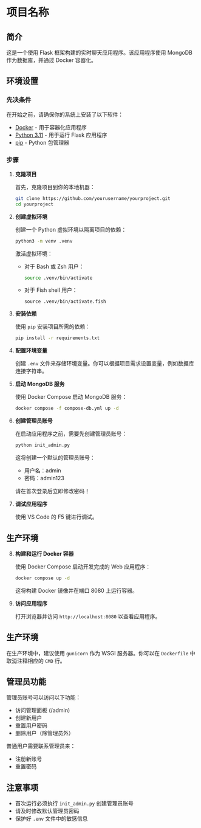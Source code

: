 # 项目名称

## 简介

这是一个使用 Flask 框架构建的实时聊天应用程序。该应用程序使用 MongoDB 作为数据库，并通过 Docker 容器化。

## 环境设置

### 先决条件

在开始之前，请确保你的系统上安装了以下软件：

-   [Docker](https://www.docker.com/get-started) - 用于容器化应用程序
-   [Python 3.11](https://www.python.org/downloads/) - 用于运行 Flask 应用程序
-   [pip](https://pip.pypa.io/en/stable/installation/) - Python 包管理器

### 步骤

1. **克隆项目**

    首先，克隆项目到你的本地机器：

    ```bash
    git clone https://github.com/yourusername/yourproject.git
    cd yourproject
    ```

2. **创建虚拟环境**

    创建一个 Python 虚拟环境以隔离项目的依赖：

    ```bash
    python3 -m venv .venv
    ```

    激活虚拟环境：

    - 对于 Bash 或 Zsh 用户：

        ```bash
        source .venv/bin/activate
        ```

    - 对于 Fish shell 用户：
        ```fish
        source .venv/bin/activate.fish
        ```

3. **安装依赖**

    使用 `pip` 安装项目所需的依赖：

    ```bash
    pip install -r requirements.txt
    ```

4. **配置环境变量**

    创建 `.env` 文件来存储环境变量。你可以根据项目需求设置变量，例如数据库连接字符串。

5. **启动 MongoDB 服务**

    使用 Docker Compose 启动 MongoDB 服务：

    ```bash
    docker compose -f compose-db.yml up -d
    ```

6. **创建管理员账号**

    在启动应用程序之前，需要先创建管理员账号：

    ```bash
    python init_admin.py
    ```

    这将创建一个默认的管理员账号：
    - 用户名：admin
    - 密码：admin123

    请在首次登录后立即修改密码！

7. **调试应用程序**

    使用 VS Code 的 F5 键进行调试。

## 生产环境

8. **构建和运行 Docker 容器**

    使用 Docker Compose 启动开发完成的 Web 应用程序：

    ```bash
    docker compose up -d
    ```

    这将构建 Docker 镜像并在端口 8080 上运行容器。

9. **访问应用程序**

    打开浏览器并访问 `http://localhost:8080` 以查看应用程序。

## 生产环境

在生产环境中，建议使用 `gunicorn` 作为 WSGI 服务器。你可以在 `Dockerfile` 中取消注释相应的 `CMD` 行。

## 管理员功能

管理员账号可以访问以下功能：
- 访问管理面板 (/admin)
- 创建新用户
- 重置用户密码
- 删除用户（除管理员外）

普通用户需要联系管理员来：
- 注册新账号
- 重置密码

## 注意事项

- 首次运行必须执行 `init_admin.py` 创建管理员账号
- 请及时修改默认管理员密码
- 保护好 `.env` 文件中的敏感信息
